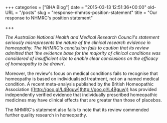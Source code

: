 +++
categories = ["BHA Blog"]
date = "2015-03-13 12:51:36+00:00"
old-URL = "/posts"
slug = "response-nhmrcs-position-statement"
title = "Our response to NHMRC's position statement"

+++

_The Australian National Health and Medical Research Council's statement seriously misrepresents the nature of the clinical research evidence in homeopathy. The NHMRC's conclusion fails to caution that its review admitted that 'the evidence base for the majority of clinical conditions was considered of insufficient size to enable clear conclusions on the efficacy of homeopathy to be drawn'._

Moreover, the review's focus on medical conditions fails to recognise that homeopathy is based on individualised treatment, not on a named medical condition. A recent meta-analysis published by the British Homeopathic Association ([http://goo.gl/L4Bguw](http://goo.gl/L4Bguw)) has provided independently verified evidence that individually prescribed homeopathic medicines may have clinical effects that are greater than those of placebos.

The NHMRC's statement also fails to note that its review commended further quality research in homeopathy.


